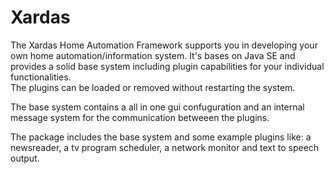 Xardas
======

The Xardas Home Automation Framework supports you in developing your own home automation/information system.
It's bases on Java SE and provides a solid base system including plugin capabilities for your individual functionalities.  
The plugins can be loaded or removed without restarting the system.

The base system contains a all in one gui confuguration and an internal message system for the communication betweeen 
the plugins.

The package includes the base system and some example plugins like: a newsreader, a tv program scheduler, a network 
monitor and text to speech output.

